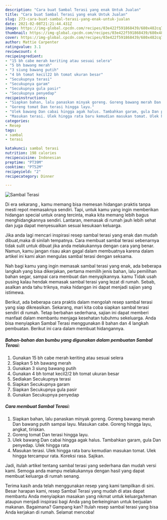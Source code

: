 ```yaml
---
description: "Cara buat Sambal Terasi yang enak Untuk Jualan"
title: "Cara buat Sambal Terasi yang enak Untuk Jualan"
slug: 273-cara-buat-sambal-terasi-yang-enak-untuk-jualan
date: 2021-02-08T21:21:44.431Z
image: https://img-global.cpcdn.com/recipes/03e422f591868439/680x482cq70/sambal-terasi-foto-resep-utama.jpg
thumbnail: https://img-global.cpcdn.com/recipes/03e422f591868439/680x482cq70/sambal-terasi-foto-resep-utama.jpg
cover: https://img-global.cpcdn.com/recipes/03e422f591868439/680x482cq70/sambal-terasi-foto-resep-utama.jpg
author: Mattie Carpenter
ratingvalue: 3.1
reviewcount: 4
recipeingredient:
- "15 bh cabe merah keriting atau sesuai selera"
- "5 bh bawang merah"
- "3 siung bawang putih"
- "4 bh tomat kecil22 bh tomat ukuran besar"
- "Secukupnya terasi"
- "Secukupnya garam"
- "Secukupnya gula pasir"
- "Secukupnya penyedap"
recipeinstructions:
- "Siapkan bahan, lalu panaskan minyak goreng. Goreng bawang merah Dan bawang putih sampai layu. Masukan cabe. Goreng hingga layu, angkat, tiriskan."
- "Goreng tomat Dan terasi hingga layu."
- "Ulek bawang Dan cabai hingga agak halus. Tambahkan garam, gula Dan penyedap. Ulek hingga rata"
- "Masukan terasi. Ulek hingga rata baru kemudian masukan tomat. Ulek hingga tercampur rata. Koreksi rasa. Sajikan."
categories:
- Resep
tags:
- sambal
- terasi

katakunci: sambal terasi 
nutrition: 198 calories
recipecuisine: Indonesian
preptime: "PT39M"
cooktime: "PT52M"
recipeyield: "2"
recipecategory: Dinner

---
```



![Sambal Terasi](https://img-global.cpcdn.com/recipes/03e422f591868439/680x482cq70/sambal-terasi-foto-resep-utama.jpg)

Di era  sekarang , kamu memang bisa memesan hidangan praktis tanpa mesti repot memasaknya sendiri. Tapi, untuk kamu yang ingin memberikan hidangan special untuk orang tercinta, maka kita memang lebih bagus menghidangkannya sendiri. Lantaran, memasak di rumah jauh lebih sehat dan juga dapat menyesuaikan sesuai kesukaan keluarga.

Jika anda lagi mencari inspirasi resep sambal terasi yang enak dan mudah dibuat,maka di sinilah tempatnya. Cara membuat sambal terasi  sebenarnya tidak sulit untuk dibuat jika anda melakukannya dengan cara yang benar. Namun, kamu jangan risau akan gagal dalam membuatnya 
karena dalam artikel ini kami akan mengulas sambal terasi dengan seksama.  



Nah bagi kamu yang ingin memasak sambal terasi yang enak, ada beberapa langkah yang bisa dikerjakan, pertama memilih jenis bahan, lalu pemilihan bahan segar, sampai cara membuat dan menyajikannya. kamu Tidak usah pusing kalau hendak memasak sambal terasi yang lezat di rumah. Sebab, asalkan anda  tahu triknya, maka hidangan ini dapat menjadi sajian yang istimewa.

Berikut, ada beberapa cara praktis  dalam mengolah resep sambal terasi yang siap dikreasikan. Sekarang, mari kita coba siapkan sambal terasi sendiri di rumah. Tetap berbahan sederhana, sajian ini dapat memberi manfaat dalam membantu menjaga kesehatan tubuhmu sekeluarga. Anda bisa menyiapkan Sambal Terasi menggunakan 8 bahan dan 4 langkah pembuatan. Berikut ini cara dalam membuat hidangannya.

<!--inarticleads1-->

##### Bahan-bahan dan bumbu yang digunakan dalam pembuatan Sambal Terasi:

1. Gunakan 15 bh cabe merah keriting atau sesuai selera
1. Siapkan 5 bh bawang merah
1. Gunakan 3 siung bawang putih
1. Gunakan 4 bh tomat kecil2/2 bh tomat ukuran besar
1. Sediakan Secukupnya terasi
1. Siapkan Secukupnya garam
1. Siapkan Secukupnya gula pasir
1. Gunakan Secukupnya penyedap




<!--inarticleads2-->

##### Cara membuat Sambal Terasi:

1. Siapkan bahan, lalu panaskan minyak goreng. Goreng bawang merah Dan bawang putih sampai layu. Masukan cabe. Goreng hingga layu, angkat, tiriskan.
1. Goreng tomat Dan terasi hingga layu.
1. Ulek bawang Dan cabai hingga agak halus. Tambahkan garam, gula Dan penyedap. Ulek hingga rata
1. Masukan terasi. Ulek hingga rata baru kemudian masukan tomat. Ulek hingga tercampur rata. Koreksi rasa. Sajikan.




Jadi, itulah artikel tentang  sambal terasi  yang sederhana dan mudah versi kami. Semoga anda mampu melakukannya dengan hasil yang dapat membuat keluarga di rumah senang. 

Terima kasih anda telah menggunakan resep yang kami tampilkan di sini. Besar harapan kami, resep  Sambal Terasi yang mudah di atas dapat membantu Anda menyiapkan masakan yang nikmat untuk keluarga/teman ataupun menjadi inspirasi bagi Anda yang berkeinginan untuk berjualan makanan. Bagaimana? Gampang kan? Itulah resep sambal terasi yang bisa Anda kerjakan di rumah. Selamat mencoba!

